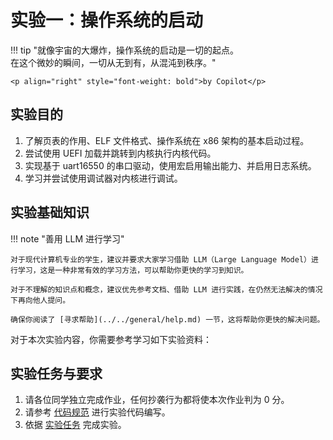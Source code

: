 # 实验一：操作系统的启动

!!! tip "就像宇宙的大爆炸，操作系统的启动是一切的起点。<br/>在这个微妙的瞬间，一切从无到有，从混沌到秩序。"

    <p align="right" style="font-weight: bold">by Copilot</p>

## 实验目的

1. 了解页表的作用、ELF 文件格式、操作系统在 x86 架构的基本启动过程。
2. 尝试使用 UEFI 加载并跳转到内核执行内核代码。
3. 实现基于 uart16550 的串口驱动，使用宏启用输出能力、并启用日志系统。
4. 学习并尝试使用调试器对内核进行调试。

## 实验基础知识

!!! note "善用 LLM 进行学习"

    对于现代计算机专业的学生，建议并要求大家学习借助 LLM（Large Language Model）进行学习，这是一种非常有效的学习方法，可以帮助你更快的学习到知识。

    对于不理解的知识点和概念，建议优先参考文档、借助 LLM 进行实践，在仍然无法解决的情况下再向他人提问。

    确保你阅读了 [寻求帮助](../../general/help.md) 一节，这将帮助你更快的解决问题。

对于本次实验内容，你需要参考学习如下实验资料：


## 实验任务与要求

1. 请各位同学独立完成作业，任何抄袭行为都将使本次作业判为 0 分。
2. 请参考 [代码规范](../../general/coding_convention.md) 进行实验代码编写。
3. 依据 [实验任务](./tasks.md) 完成实验。
